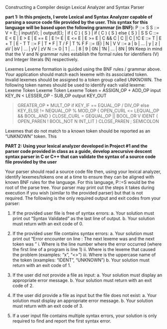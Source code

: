 Constructing a Compiler design Lexical Analyzer and Syntax Parser

**part 1: In this projects, I wrote Lexical and Syntax Analyzer capable of parsing a source code
file provided by the user. This syntax for this language will be based upon the following grammar (in BNF):**
P ::= S
S ::= V = E; | input(V); | output(E); | if ( C ) { S } | if ( C ) { S } else { S } | S S
C ::= E < E | E > E | E == E | E != E | E <= E | E >= E | C && C | C || C | !C
E ::= T | E + T | E - T
T ::= F | T * F | T / F | T % F
F ::= (E) | N | V
V ::= a | b | … | y | z | aV | bV | … | yV | zV
N ::= 0 | 1 | … | 8 | 9 | 0N | 1N | … | 8N | 9N
Keep in mind that the V and N grammar rules establish the formal rules for identifiers (V) and Integer literals (N)
respectively.

Lexemes
Lexeme formation is guided using the BNF rules / grammar above. Your application should match each lexeme
with its associated token. Invalid lexemes should be assigned to a token group called UNKNOWN. The following
token names should be used to identify each valid lexeme:
Lexeme Token Lexeme Token Lexeme Token
= ASSIGN_OP           + ADD_OP               input KEY_IN
< LESSER_OP           - SUB_OP               output KEY_OUT
> GREATER_OP          * MULT_OP              if KEY_IF
== EQUAL_OP           / DIV_OP               else KEY_ELSE
!= NEQUAL_OP          % MOD_OP               { OPEN_CURL
<= LEQUAL_OP          && BOOL_AND            } CLOSE_CURL
>= GEQUAL_OP          || BOOL_OR             V IDENT
( OPEN_PAREN          ! BOOL_NOT             N INT_LIT
) CLOSE_PAREN         ; SEMICOLON

Lexemes that do not match to a known token should be reported as an “UNKNOWN” token. This 



**PART 2: Using your lexical analyzer developed in Project #1 and the parser code provided in class as a guide, develop arecursive descent syntax parser in C or C++ that can validate the syntax of a source code file provided by the user**

Your parser should read a source code file then, using your lexical analyzer, identify
lexemes/tokens one at a time to ensure they can be aligned with known BNF rules for the language. For this
language, P::=S would be the root of the parse tree. Your parser may print out the steps it takes during
execution if you wish (similar to the provided parser) but that is not required. The following is the only required
output and exit codes from your parser:

1)  If the provided user file is free of syntax errors:
a. Your solution must print out “Syntax Validated” as the last line of output.
b. Your solution must return with an exit code of 0.

2) If the provided user file contains syntax errors:
a. Your solution must print out “Error encounter on line <num>: The next lexeme was <lexeme>
and the next token was <token>”
i. Where <num> is the line number where the error occurred (where the first line of a
program is line 1)
ii. Where <lexeme> is the lexeme that caused the problem (examples: “x”, “<>”)
iii. Where <token> is the uppercase name of the token (examples: “IDENT”, “UNKNOWN”)
b. Your solution must return with an exit code of 1.


3) If the user did not provide a file as input:
a. Your solution must display an appropriate error message.
b. Your solution must return with an exit code of 2.

4) If the user did provide a file as input but the file does not exist:
a. Your solution must display an appropriate error message.
b. Your solution must return with an exit code of 3.

5) If a user input file contains multiple syntax errors, your solution is only required to find and report the
first syntax error.

